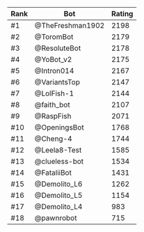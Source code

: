 Rank|Bot|Rating
---|---|---
#1|@TheFreshman1902|2198
#2|@ToromBot|2179
#3|@ResoluteBot|2178
#4|@YoBot_v2|2175
#5|@Intron014|2167
#6|@VariantsTop|2147
#7|@LolFish-1|2144
#8|@faith_bot|2107
#9|@RaspFish|2071
#10|@OpeningsBot|1768
#11|@Cheng-4|1744
#12|@Leela8-Test|1585
#13|@clueless-bot|1534
#14|@FataliiBot|1431
#15|@Demolito_L6|1262
#16|@Demolito_L5|1154
#17|@Demolito_L4|983
#18|@pawnrobot|715
